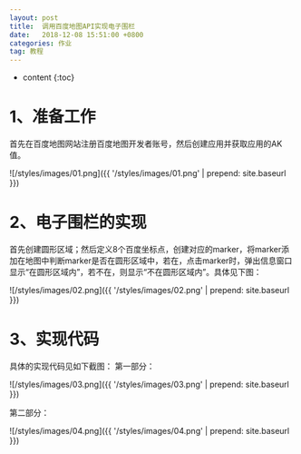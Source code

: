 ```yaml
---
layout: post
title:  调用百度地图API实现电子围栏
date:   2018-12-08 15:51:00 +0800
categories: 作业
tag: 教程
---
```


* content
{:toc}


# 1、准备工作			

首先在百度地图网站注册百度地图开发者账号，然后创建应用并获取应用的AK值。

![/styles/images/01.png]({{ '/styles/images/01.png' | prepend: site.baseurl  }})


# 2、电子围栏的实现		
首先创建圆形区域；然后定义8个百度坐标点，创建对应的marker，将marker添加在地图中判断marker是否在圆形区域中，若在，点击marker时，弹出信息窗口显示“在圆形区域内”，若不在，则显示“不在圆形区域内”。具体见下图：

![/styles/images/02.png]({{ '/styles/images/02.png' | prepend: site.baseurl  }})

# 3、实现代码
具体的实现代码见如下截图：
第一部分：

![/styles/images/03.png]({{ '/styles/images/03.png' | prepend: site.baseurl  }})

第二部分：

![/styles/images/04.png]({{ '/styles/images/04.png' | prepend: site.baseurl  }})
